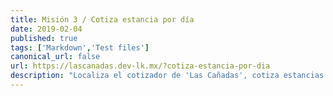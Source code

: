 ```yaml
---
title: Misión 3 / Cotiza estancia por día
date: 2019-02-04
published: true
tags: ['Markdown','Test files']
canonical_url: false
url: https://lascanadas.dev-lk.mx/?cotiza-estancia-por-dia
description: "Localiza el cotizador de 'Las Cañadas', cotiza estancias de un día para 5 personas y agrégalos al carrito."
---
```


